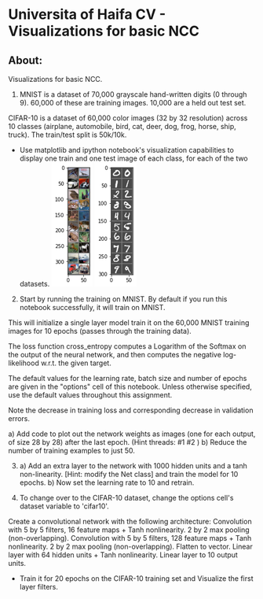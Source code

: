 #  Universita of Haifa CV - Visualizations for basic NCC
## About:
Visualizations for basic NCC.

1. MNIST is a dataset of 70,000 grayscale hand-written digits (0 through 9). 60,000 of these are training images. 10,000 are a held out test set.

CIFAR-10 is a dataset of 60,000 color images (32 by 32 resolution) across 10 classes (airplane, automobile, bird, cat, deer, dog, frog, horse, ship, truck). The train/test split is 50k/10k.

   - Use matplotlib and ipython notebook's visualization capabilities to display one train and one test image of each class, for each of the two datasets.
![CIFAR-10_result](./output/CIFAR-10_result.png?raw=true)
![MINT_Visualization_results](./output/MINT_Visualization_results.png?raw=true)

2. Start by running the training on MNIST. By default if you run this notebook successfully, it will train on MNIST.

This will initialize a single layer model train it on the 60,000 MNIST training images for 10 epochs (passes through the training data).

The loss function cross_entropy computes a Logarithm of the Softmax on the output of the neural network, and then computes the negative log-likelihood w.r.t. the given target.

The default values for the learning rate, batch size and number of epochs are given in the "options" cell of this notebook. Unless otherwise specified, use the default values throughout this assignment.

Note the decrease in training loss and corresponding decrease in validation errors.

  a) Add code to plot out the network weights as images (one for each output, of size 28 by 28) after the last epoch. (Hint threads: #1 #2 )
  b) Reduce the number of training examples to just 50.
  
3. a) Add an extra layer to the network with 1000 hidden units and a tanh non-linearity. [Hint: modify the Net class] and train the model for 10 epochs.
   b) Now set the learning rate to 10 and retrain.
   
   
4. To change over to the CIFAR-10 dataset, change the options cell's dataset variable to 'cifar10'.

Create a convolutional network with the following architecture:
Convolution with 5 by 5 filters, 16 feature maps + Tanh nonlinearity.
2 by 2 max pooling (non-overlapping).
Convolution with 5 by 5 filters, 128 feature maps + Tanh nonlinearity.
2 by 2 max pooling (non-overlapping).
Flatten to vector.
Linear layer with 64 hidden units + Tanh nonlinearity.
Linear layer to 10 output units.
- Train it for 20 epochs on the CIFAR-10 training set and Visualize the first layer filters. 

